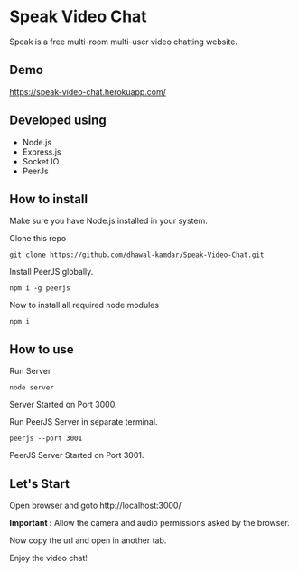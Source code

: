 # Speak Video Chat

Speak is a free multi-room multi-user video chatting website.

## Demo

https://speak-video-chat.herokuapp.com/

## Developed using

- Node.js
- Express.js
- Socket.IO
- PeerJs

## How to install

Make sure you have Node.js installed in your system.

Clone this repo

    git clone https://github.com/dhawal-kamdar/Speak-Video-Chat.git

Install PeerJS globally.

    npm i -g peerjs

Now to install all required node modules

    npm i

## How to use

Run Server

    node server

Server Started on Port 3000.

Run PeerJS Server in separate terminal.

    peerjs --port 3001

PeerJS Server Started on Port 3001.

## Let's Start

Open browser and goto http://localhost:3000/

**Important :** Allow the camera and audio permissions asked by the browser.

Now copy the url and open in another tab.

Enjoy the video chat!
